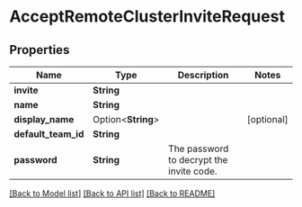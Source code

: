 # AcceptRemoteClusterInviteRequest

## Properties

Name | Type | Description | Notes
------------ | ------------- | ------------- | -------------
**invite** | **String** |  | 
**name** | **String** |  | 
**display_name** | Option<**String**> |  | [optional]
**default_team_id** | **String** |  | 
**password** | **String** | The password to decrypt the invite code. | 

[[Back to Model list]](../README.md#documentation-for-models) [[Back to API list]](../README.md#documentation-for-api-endpoints) [[Back to README]](../README.md)


